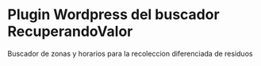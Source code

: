# Plugin Wordpress del buscador RecuperandoValor
Buscador de zonas y horarios para la recoleccion diferenciada de residuos
